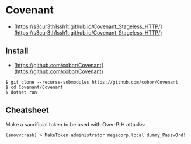 # Covenant

- [https://s3cur3th1ssh1t.github.io/Covenant_Stageless_HTTP/](https://s3cur3th1ssh1t.github.io/Covenant_Stageless_HTTP/)




## Install

- [https://github.com/cobbr/Covenant](https://github.com/cobbr/Covenant)

```
$ git clone --recurse-submodules https://github.com/cobbr/Covenant
$ cd Covenant/Covenant
$ dotnet run
```




## Cheatsheet

Make a sacrificial token to be used with Over-PtH attacks:

```
(snovvcrash) > MakeToken administrator megacorp.local dummy_Passw0rd!
```
